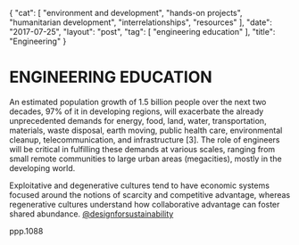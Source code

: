 {
   "cat": [
      "environment and development",
      "hands-on projects",
      "humanitarian development",
      "interrelationships",
      "resources"
   ],
   "date": "2017-07-25",
   "layout": "post",
   "tag": [
      "engineering education"
   ],
   "title": "Engineering"
}

# ENGINEERING EDUCATION

An estimated population growth of 1.5 billion people over the next two decades, 97% of it in developing regions, will exacerbate the already unprecedented demands for energy, food, land, water, transportation, materials, waste disposal, earth moving, public health care, environmental cleanup, telecommunication, and infrastructure [3]. The role of engineers will be critical in fulfilling these demands at various scales, ranging from small remote communities to large urban areas (megacities), mostly in the developing world.

Exploitative and degenerative cultures tend to have economic systems focused around the notions of scarcity and competitive advantage, whereas regenerative cultures understand how collaborative advantage can foster shared abundance. [@designforsustainability](https://medium.com/@designforsustainability/questioning-dangerous-ideologies-dismantling-economic-orthodoxies-39a145c08ce0)

 ppp.1088